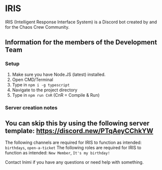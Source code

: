 # IRIS
IRIS (Intelligent Response Interface System) is a Discord bot created by and for the Chaos Crew Community.


## Information for the members of the Development Team
### Setup
1. Make sure you have Node.JS (latest) installed.
2. Open CMD/Terminal
3. Type in ``npm i -g typescript``
4. Navigate to the project directory
5. Type in ``npm run CnR`` (CnR = Compile & Run)

### Server creation notes
You can skip this by using the following server template: https://discord.new/PTqAeyCChkYW
---
The following channels are required for IRIS to function as intended: ``birthdays``, ``open-a-ticket``
The following roles are required for IRIS to function as intended: ``New Member``, ``It's my birthday!``

Contact Inimi if you have any questions or need help with something.
